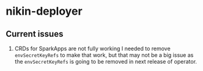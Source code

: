 # nikin-deployer

## Current issues
1. CRDs for SparkApps are not fully working I needed to remove `envSecretKeyRefs` to make that work, but that may not be a big issue as the `envSecretKeyRefs` is going to be removed in next release of operator.
